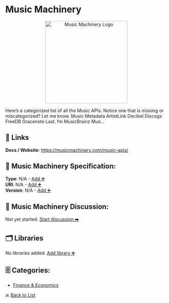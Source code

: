 # Music Machinery
<p align="center">
    <img width="256" src="https://raw.githubusercontent.com/apis-list/apis-list/main/apis/music-machinery/logo_256x256.png" alt="Music Machinery Logo"/>
</p>
Here’s a categorized list of all the Music APIs. Notice one that is missing or miscategorized? Let me know. Music Metadata ArtistLink Decibel Discogs FreeDB Gracenote Last. fm MusicBrainz Mus…

##  🔗 Links
**Docs / Website**: https://musicmachinery.com/music-apis/

## 🧬 Music Machinery Specification:
**Type**: N/A - [Add ➕](https://github.com/apis-list/apis-list/edit/main/apis.yaml#L12659)  
**URI**: N/A - [Add ➕](https://github.com/apis-list/apis-list/edit/main/apis.yaml#L12659)  
**Version**: N/A - [Add ➕](https://github.com/apis-list/apis-list/edit/main/apis.yaml#L12659)

## 💬 Music Machinery Discussion:
Not yet started. [Start discussion ➡️](https://github.com/apis-list/apis-list/discussions/new)

## 🗂️ Libraries

No libraries added. [Add library ➕](https://github.com/apis-list/apis-list/edit/main/apis.yaml#L12659)    


## 🗄️ Categories:
- [Finance & Economics](https://github.com/apis-list/apis-list#finance--economics-)

🔙  [Back to List](https://github.com/apis-list/apis-list)
